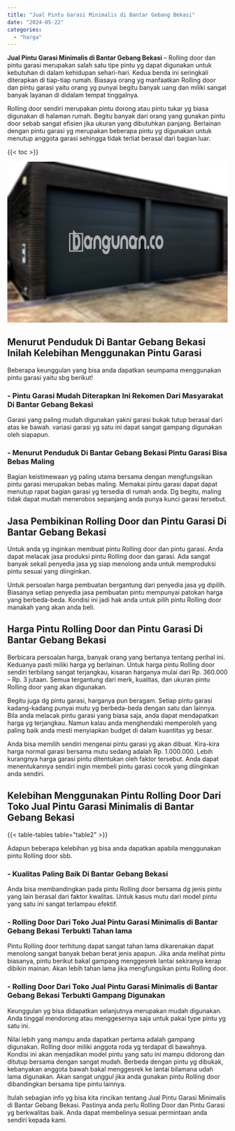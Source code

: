 ```yaml
---
title: "Jual Pintu Garasi Minimalis di Bantar Gebang Bekasi"
date: "2024-05-22"
categories: 
  - "harga"
---
```


**Jual Pintu Garasi Minimalis di Bantar Gebang Bekasi** – Rolling door dan pintu garasi merupakan salah satu tipe pintu yg dapat digunakan untuk kebutuhan di dalam kehidupan sehari-hari. Kedua benda ini seringkali diterapkan di tiap-tiap rumah. Biasaya orang yg manfaatkan Rolling door dan pintu garasi yaitu orang yg punyai begitu banyak uang dan miliki sangat banyak layanan di didalam tempat tinggalnya.

Rolling door sendiri merupakan pintu dorong atau pintu tukar yg biasa digunakan di halaman rumah. Begitu banyak dari orang yang gunakan pintu door sebab sangat efisien jika ukuran yang dibutuhkan panjang. Berlainan dengan pintu garasi yg merupakan beberapa pintu yg digunakan untuk menutup anggota garasi sehingga tidak terliat berasal dari bagian luar.

{{< toc >}}

![Jual Pintu Garasi Minimalis di Bantar Gebang Bekasi](/images/pintu-garasi-23.png)

## Menurut Penduduk Di Bantar Gebang Bekasi Inilah Kelebihan Menggunakan Pintu Garasi

Beberapa keunggulan yang bisa anda dapatkan seumpama menggunakan pintu garasi yaitu sbg berikut!

### \- Pintu Garasi Mudah Diterapkan Ini Rekomen Dari Masyarakat Di Bantar Gebang Bekasi

Garasi yang paling mudah digunakan yakni garasi bukak tutup berasal dari atas ke bawah. variasi garasi yg satu ini dapat sangat gampang digunakan oleh siapapun.

### \- Menurut Penduduk Di Bantar Gebang Bekasi Pintu Garasi Bisa Bebas Maling

Bagian keistimewaan yg paling utama bersama dengan mengfungsikan pintu garasi merupakan bebas maling. Memakai pintu garasi dapat dapat menutup rapat bagian garasi yg tersedia di rumah anda. Dg begitu, maling tidak dapat mudah menerobos sepanjang anda punya kunci garasi tersebut.

## Jasa Pembikinan Rolling Door dan Pintu Garasi Di Bantar Gebang Bekasi

Untuk anda yg inginkan membuat pintu Rolling door dan pintu garasi. Anda dapat melacak jasa produksi pintu Rolling door dan garasi. Ada sangat banyak sekali penyedia jasa yg siap menolong anda untuk memproduksi pintu sesuai yang diinginkan.

Untuk persoalan harga pembuatan bergantung dari penyedia jasa yg dipilih. Biasanya setiap penyedia jasa pembuatan pintu mempunyai patokan harga yang berbeda-beda. Kondisi ini jadi hak anda untuk pilih pintu Rolling door manakah yang akan anda beli.

## Harga Pintu Rolling Door dan Pintu Garasi Di Bantar Gebang Bekasi

Berbicara persoalan harga, banyak orang yang bertanya tentang perihal ini. Keduanya pasti miliki harga yg berlainan. Untuk harga pintu Rolling door sendiri terbilang sangat terjangkau, kisaran harganya mulai dari Rp. 360.000 – Rp. 3 jutaan. Semua tergantung dari merk, kualitas, dan ukuran pintu Rolling door yang akan digunakan.

Begitu juga dg pintu garasi, harganya pun beragam. Setiap pintu garasi kadang-kadang punyai mutu yg berbeda-beda dengan satu dan lainnya. Bila anda melacak pintu garasi yang biasa saja, anda dapat mendapatkan harga yg terjangkau. Namun kalau anda menghendaki memperoleh yang paling baik anda mesti menyiapkan budget di dalam kuantitas yg besar.

Anda bisa memilih sendiri mengenai pintu garasi yg akan dibuat. Kira-kira harga normal garasi bersama mutu sedang adalah Rp. 1.000.000. Lebih kurangnya harga garasi pintu ditentukan oleh faktor tersebut. Anda dapat menentukannya sendiri ingin membeli pintu garasi cocok yang diinginkan anda sendiri.

## Kelebihan Menggunakan Pintu Rolling Door Dari Toko Jual Pintu Garasi Minimalis di Bantar Gebang Bekasi

{{< table-tables table="table2" >}}

Adapun beberapa kelebihan yg bisa anda dapatkan apabila menggunakan pintu Rolling door sbb.

### \- Kualitas Paling Baik Di Bantar Gebang Bekasi

Anda bisa membandingkan pada pintu Rolling door bersama dg jenis pintu yang lain berasal dari faktor kwalitas. Untuk kasus mutu dari model pintu yang satu ini sangat terlampau efektif.

### \- Rolling Door Dari Toko Jual Pintu Garasi Minimalis di Bantar Gebang Bekasi Terbukti Tahan lama

Pintu Rolling door terhitung dapat sangat tahan lama dikarenakan dapat menolong sangat banyak beban berat jenis apapun. Jika anda melihat pintu biasanya, pintu berikut bakal gampang menggesrek lantai sekiranya kerap dibikin mainan. Akan lebih tahan lama jika mengfungsikan pintu Rolling door.

### \- Rolling Door Dari Toko Jual Pintu Garasi Minimalis di Bantar Gebang Bekasi Terbukti Gampang Digunakan

Keunggulan yg bisa didapatkan selanjutnya merupakan mudah digunakan. Anda tinggal mendorong atau menggesernya saja untuk pakai type pintu yg satu ini.

Nilai lebih yang mampu anda dapatkan pertama adalah gampang digunakan. Rolling door miliki anggota roda yg terdapat di bawahnya. Kondisi ini akan menjadikan model pintu yang satu ini mampu didorong dan ditutup bersama dengan sangat mudah. Berbeda dengan pintu yg dibukak, kebanyakan anggota bawah bakal menggesrek ke lantai bilamana udah lama digunakan. Akan sangat unggul jika anda gunakan pintu Rolling door dibandingkan bersama tipe pintu lainnya.

Itulah sebagian info yg bisa kita rincikan tentang Jual Pintu Garasi Minimalis di Bantar Gebang Bekasi. Pastinya anda perlu Rolling Door dan Pintu Garasi yg berkwalitas baik. Anda dapat membelinya sesuai permintaan anda sendiri kepada kami.
